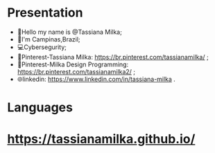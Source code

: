 #  Presentation

- 👋Hello my name is @Tassiana Milka;
- 🏡I'm Campinas,Brazil;
- 💻Cybersegurity; 
- 📄Pinterest-Tassiana Milka: https://br.pinterest.com/tassianamilka/ ;
- 📄Pinterest-Milka Design Programming: https://br.pinterest.com/tassianamilka2/ ;
- 🌐linkedin: https://www.linkedin.com/in/tassiana-milka .


# Languages
      
# https://tassianamilka.github.io/
